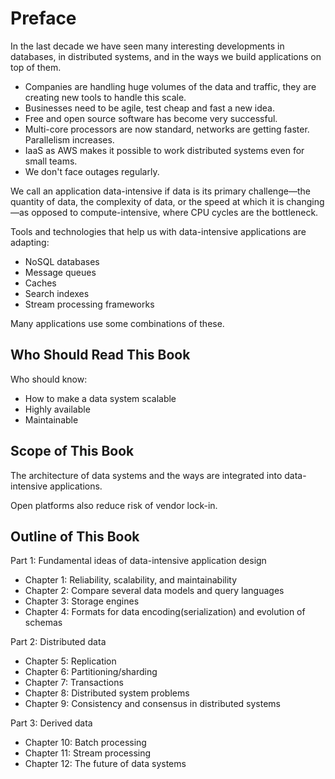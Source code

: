 # Preface

In the last decade we have seen many interesting developments in databases, in distributed systems, and in the ways we build applications on top of them.

- Companies are handling huge volumes of the data and traffic, they are creating new tools to handle this scale.
- Businesses need to be agile, test cheap and fast a new idea.
- Free and open source software has become very successful.
- Multi-core processors are now standard, networks are getting faster. Parallelism increases.
- IaaS as AWS makes it possible to work distributed systems even for small teams.
- We don't face outages regularly.

We call an application data-intensive if data is its primary challenge—the quantity of data, the complexity of data, or the speed at which it is changing—as opposed to compute-intensive, where CPU cycles are the bottleneck.

Tools and technologies that help us with data-intensive applications are adapting:

- NoSQL databases
- Message queues
- Caches
- Search indexes
- Stream processing frameworks

Many applications use some combinations of these.

## Who Should Read This Book

Who should know:

- How to make a data system scalable
- Highly available
- Maintainable

## Scope of This Book

The architecture of data systems and the ways are integrated into data-intensive applications.

Open platforms also reduce risk of vendor lock-in.

## Outline of This Book

Part 1: Fundamental ideas of data-intensive application design

- Chapter 1: Reliability, scalability, and maintainability
- Chapter 2: Compare several data models and query languages
- Chapter 3: Storage engines
- Chapter 4: Formats for data encoding(serialization) and evolution of schemas

Part 2: Distributed data

- Chapter 5: Replication
- Chapter 6: Partitioning/sharding
- Chapter 7: Transactions
- Chapter 8: Distributed system problems
- Chapter 9: Consistency and consensus in distributed systems

Part 3: Derived data

- Chapter 10: Batch processing
- Chapter 11: Stream processing
- Chapter 12: The future of data systems


